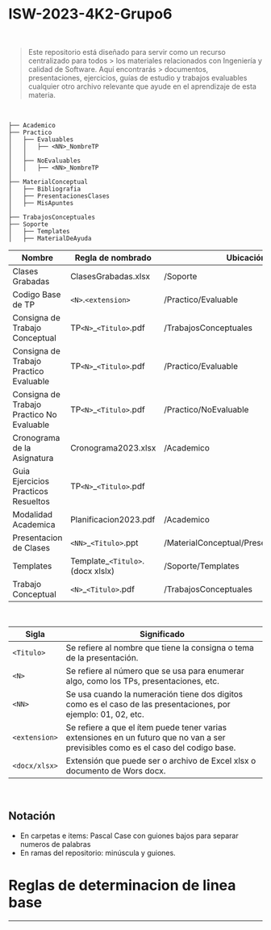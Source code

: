 # ISW-2023-4K2-Grupo6

<br>

> Este repositorio está diseñado para servir como un recurso centralizado para todos > los materiales relacionados con Ingeniería y calidad de Software. Aquí encontrarás > documentos, presentaciones, ejercicios, guías de estudio y trabajos evaluables
> cualquier otro archivo relevante que ayude en el aprendizaje de esta materia.

<br>

```
├── Academico
├── Practico
│   ├── Evaluables
│   │   ├── <NN>_NombreTP
│   │
│   ├── NoEvaluables
│   │   ├── <NN>_NombreTP
│   
├── MaterialConceptual
│   ├── Bibliografia
│   ├── PresentacionesClases
│   ├── MisApuntes
│
├── TrabajosConceptuales 
├── Soporte
│   ├── Templates
│   ├── MaterialDeAyuda
```


| Nombre | Regla de nombrado | Ubicación | 
| ------ | ----------------- | --------- |
| Clases Grabadas | ClasesGrabadas.xlsx | /Soporte |
| Codigo Base de TP | `<N>`.`<extension>` | /Practico/Evaluable |
| Consigna de Trabajo Conceptual | TP`<N>`_`<Titulo>`.pdf | /TrabajosConceptuales |
| Consigna de Trabajo Practico Evaluable | TP`<N>`_`<Titulo>`.pdf | /Practico/Evaluable |
| Consigna de Trabajo Practico No Evaluable | TP`<N>`_`<Titulo>`.pdf | /Practico/NoEvaluable |
| Cronograma de la Asignatura | Cronograma2023.xlsx | /Academico |
| Guia Ejercicios Practicos Resueltos | TP`<N>`_`<Titulo>`.pdf| | /Practico/NoEvaluable |
| Modalidad Academica | Planificacion2023.pdf | /Academico |  
| Presentacion de Clases | `<NN>`_`<Titulo>`.ppt| /MaterialConceptual/PresentacionesClases |  
| Templates | Template_`<Titulo>`.(docx xlslx)| /Soporte/Templates |
| Trabajo Conceptual |`<N>`_`<Titulo>`.pdf | /TrabajosConceptuales |   

<br>

| Sigla | Significado |
| ----- | ----------- |
| `<Titulo>` | Se refiere al nombre que tiene la consigna o tema de la presentación. |
| `<N>`| Se refiere al número que se usa para enumerar algo, como los TPs, presentaciones, etc.|
| `<NN>` | Se usa cuando la numeración tiene dos digitos como es el caso de las presentaciones, por ejemplo: 01, 02, etc. |
| `<extension>` | Se refiere a que el ítem puede tener varias extensiones en un futuro que no van a ser previsibles como es el caso del codigo base. |
| `<docx/xlsx>` | Extensión que puede ser o archivo de Excel xlsx o documento de Wors docx. |

<br>

## Notación

* En carpetas e items: Pascal Case con guiones bajos para separar numeros de palabras
* En ramas del repositorio: minúscula y guiones.

# Reglas  de determinacion de linea base
---
